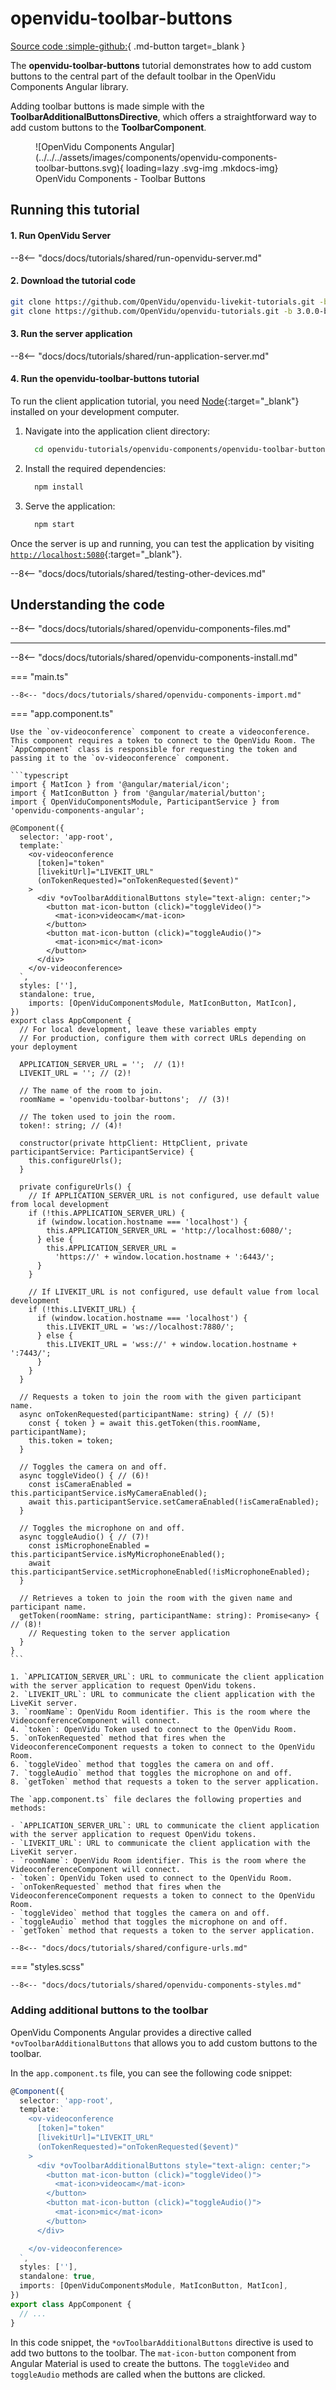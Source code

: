 # openvidu-toolbar-buttons

[Source code :simple-github:](https://github.com/OpenVidu/openvidu-tutorials/tree/master/openvidu-components-angular/openvidu-toolbar-buttons){ .md-button target=\_blank }

The **openvidu-toolbar-buttons** tutorial demonstrates how to add custom buttons to the central part of the default toolbar in the OpenVidu Components Angular library.

Adding toolbar buttons is made simple with the **ToolbarAdditionalButtonsDirective**, which offers a straightforward way to add custom buttons to the **ToolbarComponent**.


<figure markdown>
  ![OpenVidu Components Angular](../../../assets/images/components/openvidu-components-toolbar-buttons.svg){ loading=lazy .svg-img  .mkdocs-img}
  <figcaption>OpenVidu Components - Toolbar Buttons</figcaption>
</figure>

## Running this tutorial

#### 1. Run OpenVidu Server

--8<-- "docs/docs/tutorials/shared/run-openvidu-server.md"

#### 2. Download the tutorial code

```bash
git clone https://github.com/OpenVidu/openvidu-livekit-tutorials.git -b 3.0.0-beta3
git clone https://github.com/OpenVidu/openvidu-tutorials.git -b 3.0.0-beta3
```

#### 3. Run the server application

--8<-- "docs/docs/tutorials/shared/run-application-server.md"

#### 4. Run the openvidu-toolbar-buttons tutorial

To run the client application tutorial, you need [Node](https://nodejs.org/en/download){:target="\_blank"} installed on your development computer.

1.  Navigate into the application client directory:

    ```bash
      cd openvidu-tutorials/openvidu-components/openvidu-toolbar-buttons
    ```

2.  Install the required dependencies:

    ```bash
      npm install
    ```

3.  Serve the application:

    ```bash
      npm start
    ```

Once the server is up and running, you can test the application by visiting [`http://localhost:5080`](http://localhost:5080){:target="\_blank"}.

<!-- ![OpenVidu Angular Components - Custom Toolbar](../../../assets/images/components/custom-toolbar.png){ loading=lazy } -->

--8<-- "docs/docs/tutorials/shared/testing-other-devices.md"

## Understanding the code


--8<-- "docs/docs/tutorials/shared/openvidu-components-files.md"

---


--8<-- "docs/docs/tutorials/shared/openvidu-components-install.md"

=== "main.ts"

    --8<-- "docs/docs/tutorials/shared/openvidu-components-import.md"

=== "app.component.ts"

    Use the `ov-videoconference` component to create a videoconference. This component requires a token to connect to the OpenVidu Room. The `AppComponent` class is responsible for requesting the token and passing it to the `ov-videoconference` component.

    ```typescript
    import { MatIcon } from '@angular/material/icon';
    import { MatIconButton } from '@angular/material/button';
    import { OpenViduComponentsModule, ParticipantService } from 'openvidu-components-angular';

    @Component({
      selector: 'app-root',
      template:`
        <ov-videoconference
          [token]="token"
          [livekitUrl]="LIVEKIT_URL"
          (onTokenRequested)="onTokenRequested($event)"
        >
          <div *ovToolbarAdditionalButtons style="text-align: center;">
            <button mat-icon-button (click)="toggleVideo()">
              <mat-icon>videocam</mat-icon>
            </button>
            <button mat-icon-button (click)="toggleAudio()">
              <mat-icon>mic</mat-icon>
            </button>
          </div>
        </ov-videoconference>
      `,
      styles: [''],
      standalone: true,
	    imports: [OpenViduComponentsModule, MatIconButton, MatIcon],
    })
    export class AppComponent {
      // For local development, leave these variables empty
      // For production, configure them with correct URLs depending on your deployment

      APPLICATION_SERVER_URL = '';  // (1)!
      LIVEKIT_URL = ''; // (2)!

      // The name of the room to join.
      roomName = 'openvidu-toolbar-buttons';  // (3)!

      // The token used to join the room.
      token!: string; // (4)!

      constructor(private httpClient: HttpClient, private participantService: ParticipantService) {
        this.configureUrls();
      }

      private configureUrls() {
        // If APPLICATION_SERVER_URL is not configured, use default value from local development
        if (!this.APPLICATION_SERVER_URL) {
          if (window.location.hostname === 'localhost') {
            this.APPLICATION_SERVER_URL = 'http://localhost:6080/';
          } else {
            this.APPLICATION_SERVER_URL =
              'https://' + window.location.hostname + ':6443/';
          }
        }

        // If LIVEKIT_URL is not configured, use default value from local development
        if (!this.LIVEKIT_URL) {
          if (window.location.hostname === 'localhost') {
            this.LIVEKIT_URL = 'ws://localhost:7880/';
          } else {
            this.LIVEKIT_URL = 'wss://' + window.location.hostname + ':7443/';
          }
        }
      }

      // Requests a token to join the room with the given participant name.
      async onTokenRequested(participantName: string) { // (5)!
        const { token } = await this.getToken(this.roomName, participantName);
        this.token = token;
      }

      // Toggles the camera on and off.
      async toggleVideo() { // (6)!
        const isCameraEnabled = this.participantService.isMyCameraEnabled();
        await this.participantService.setCameraEnabled(!isCameraEnabled);
      }

      // Toggles the microphone on and off.
      async toggleAudio() { // (7)!
        const isMicrophoneEnabled = this.participantService.isMyMicrophoneEnabled();
        await this.participantService.setMicrophoneEnabled(!isMicrophoneEnabled);
      }

      // Retrieves a token to join the room with the given name and participant name.
      getToken(roomName: string, participantName: string): Promise<any> { // (8)!
        // Requesting token to the server application
      }
    }
    ```

    1. `APPLICATION_SERVER_URL`: URL to communicate the client application with the server application to request OpenVidu tokens.
    2. `LIVEKIT_URL`: URL to communicate the client application with the LiveKit server.
    3. `roomName`: OpenVidu Room identifier. This is the room where the VideoconferenceComponent will connect.
    4. `token`: OpenVidu Token used to connect to the OpenVidu Room.
    5. `onTokenRequested` method that fires when the VideoconferenceComponent requests a token to connect to the OpenVidu Room.
    6. `toggleVideo` method that toggles the camera on and off.
    7. `toggleAudio` method that toggles the microphone on and off.
    8. `getToken` method that requests a token to the server application.

    The `app.component.ts` file declares the following properties and methods:

    - `APPLICATION_SERVER_URL`: URL to communicate the client application with the server application to request OpenVidu tokens.
    - `LIVEKIT_URL`: URL to communicate the client application with the LiveKit server.
    - `roomName`: OpenVidu Room identifier. This is the room where the VideoconferenceComponent will connect.
    - `token`: OpenVidu Token used to connect to the OpenVidu Room.
    - `onTokenRequested` method that fires when the VideoconferenceComponent requests a token to connect to the OpenVidu Room.
    - `toggleVideo` method that toggles the camera on and off.
    - `toggleAudio` method that toggles the microphone on and off.
    - `getToken` method that requests a token to the server application.

    --8<-- "docs/docs/tutorials/shared/configure-urls.md"

=== "styles.scss"

    --8<-- "docs/docs/tutorials/shared/openvidu-components-styles.md"


### Adding additional buttons to the toolbar

OpenVidu Components Angular provides a directive called `*ovToolbarAdditionalButtons` that allows you to add custom buttons to the toolbar.

In the `app.component.ts` file, you can see the following code snippet:

```typescript
@Component({
  selector: 'app-root',
  template:`
    <ov-videoconference
      [token]="token"
      [livekitUrl]="LIVEKIT_URL"
      (onTokenRequested)="onTokenRequested($event)"
    >
      <div *ovToolbarAdditionalButtons style="text-align: center;">
        <button mat-icon-button (click)="toggleVideo()">
          <mat-icon>videocam</mat-icon>
        </button>
        <button mat-icon-button (click)="toggleAudio()">
          <mat-icon>mic</mat-icon>
        </button>
      </div>

    </ov-videoconference>
  `,
  styles: [''],
  standalone: true,
  imports: [OpenViduComponentsModule, MatIconButton, MatIcon],
})
export class AppComponent {
  // ...
}
```

In this code snippet, the `*ovToolbarAdditionalButtons` directive is used to add two buttons to the toolbar. The `mat-icon-button` component from Angular Material is used to create the buttons. The `toggleVideo` and `toggleAudio` methods are called when the buttons are clicked.

<!--
## Deploying openvidu-toolbar-buttons

 #### 1) Build the docker image

Under the root project folder, you can see the `openvidu-components/docker/` directory. Here it is included all the required files yo make it possible the deployment with OpenVidu.

First of all, you will need to create the **openvidu-toolbar-buttons** docker image. Under `openvidu-components/docker/` directory you will find the `create_image.sh` script. This script will create the docker image with the [openvidu-basic-node](application-server/openvidu-basic-node/) as application server and the static files.

```bash
./create_image.sh openvidu/openvidu-toolbar-buttons-demo:X.Y.Z openvidu-toolbar-buttons
```

The script needs two parameters:

1. The name of the docker image to create.
2. The name of the tutorial folder.

This script will create an image named `openvidu/openvidu-toolbar-buttons-demo:X.Y.Z`. This name will be used in the next step.

#### 2) Deploy the docker image

Time to deploy the docker image. You can follow the [Deploy OpenVidu based application with Docker](/deployment/deploying-openvidu-apps/#with-docker) guide for doing this. -->
